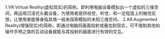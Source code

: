 1.VR:Virtual Reality(虚拟现实)的简称。即利用电脑设备模拟出一个虚拟的三维空间，再运用沉浸式头戴设备，为使用者提供视觉，听觉，和一定程度上的触觉反馈。让使用者能够身临其境一般来探索模拟的未知三维空间。
2.AR:Augmented Reality(增强现实)的简称。即通过电脑将画面投射或叠加到现实，可不借助其他如操作手柄之类的互动设备就能与其投射的画面进行有效的交互。